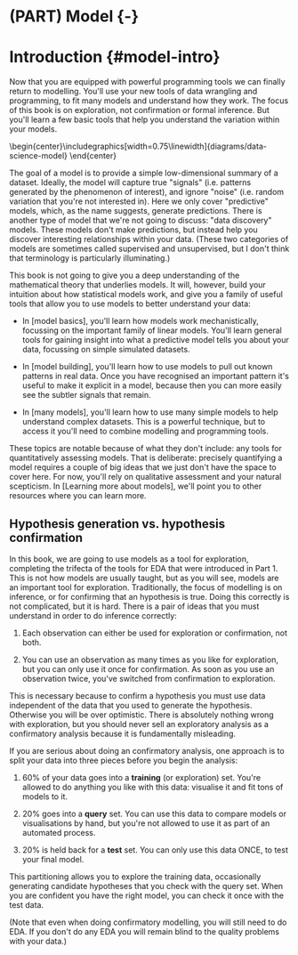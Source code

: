 # (PART) Model {-}

# Introduction {#model-intro}

<!-- https://chrisalbon.com/ -->

Now that you are equipped with powerful programming tools we can finally return to modelling. You'll use your new tools of data wrangling and programming, to fit many models and understand how they work. The focus of this book is on exploration, not confirmation or formal inference. But you'll learn a few basic tools that help you understand the variation within your models.


\begin{center}\includegraphics[width=0.75\linewidth]{diagrams/data-science-model} \end{center}

The goal of a model is to provide a simple low-dimensional summary of a dataset. Ideally, the model will capture true "signals" (i.e. patterns generated by the phenomenon of interest), and ignore "noise" (i.e. random variation that you're not interested in). Here we only cover "predictive" models, which, as the name suggests, generate predictions. There is another type of model that we're not going to discuss: "data discovery" models. These models don't make predictions, but instead help you discover interesting relationships within your data. (These two categories of models are sometimes called supervised and unsupervised, but I don't think that terminology is particularly illuminating.)

This book is not going to give you a deep understanding of the mathematical theory that underlies models. It will, however, build your intuition about how statistical models work, and give you a family of useful tools that allow you to use models to better understand your data:

* In [model basics], you'll learn how models work mechanistically, focussing on
  the important family of linear models. You'll learn general tools for gaining
  insight into what a predictive model tells you about your data, focussing on
  simple simulated datasets.

* In [model building], you'll learn how to use models to pull out known
  patterns in real data. Once you have recognised an important pattern
  it's useful to make it explicit in a model, because then you can
  more easily see the subtler signals that remain.

* In [many models], you'll learn how to use many simple models to help 
  understand complex datasets. This is a powerful technique, but to access
  it you'll need to combine modelling and programming tools.

These topics are notable because of what they don't include: any tools for quantitatively assessing models. That is deliberate: precisely quantifying a model requires a couple of big ideas that we just don't have the space to cover here. For now, you'll rely on qualitative assessment and your natural scepticism. In [Learning more about models], we'll point you to other resources where you can learn more.

## Hypothesis generation vs. hypothesis confirmation

In this book, we are going to use models as a tool for exploration, completing the trifecta of the tools for EDA that were introduced in Part 1. This is not how models are usually taught, but as you will see, models are an important tool for exploration. Traditionally, the focus of modelling is on inference, or for confirming that an hypothesis is true. Doing this correctly is not complicated, but it is hard. There is a pair of ideas that you must understand in order to do inference correctly:

1. Each observation can either be used for exploration or confirmation, 
   not both.

1. You can use an observation as many times as you like for exploration,
   but you can only use it once for confirmation. As soon as you use an 
   observation twice, you've switched from confirmation to exploration.
   
This is necessary because to confirm a hypothesis you must use data independent of the data that you used to generate the hypothesis. Otherwise you will be over optimistic. There is absolutely nothing wrong with exploration, but you should never sell an exploratory analysis as a confirmatory analysis because it is fundamentally misleading. 

If you are serious about doing an confirmatory analysis, one approach is to split your data into three pieces before you begin the analysis:

1.  60% of your data goes into a __training__ (or exploration) set. You're 
    allowed to do anything you like with this data: visualise it and fit tons 
    of models to it.
  
1.  20% goes into a __query__ set. You can use this data to compare models 
    or visualisations by hand, but you're not allowed to use it as part of
    an automated process.

1.  20% is held back for a __test__ set. You can only use this data ONCE, to 
    test your final model. 
    
This partitioning allows you to explore the training data, occasionally generating candidate hypotheses that you check with the query set. When you are confident you have the right model, you can check it once with the test data.

(Note that even when doing confirmatory modelling, you will still need to do EDA. If you don't do any EDA you will remain blind to the quality problems with your data.)
